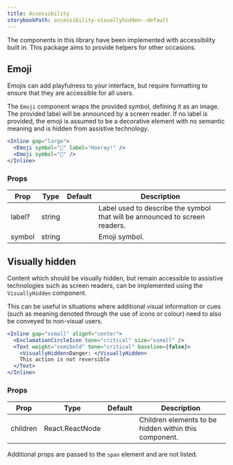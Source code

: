 ```yaml
---
title: Accessibility
storybookPath: accessibility-visuallyhidden--default
---
```


The components in this library have been implemented with accessibility built
in. This package aims to provide helpers for other occasions.

## Emoji

Emojis can add playfulness to your interface, but require formatting to ensure
that they are accessible for all users.

The `Emoji` component wraps the provided symbol, defining it as an image. The
provided label will be announced by a screen reader. If no label is provided,
the emoji is assumed to be a decorative element with no semantic meaning and is
hidden from assistive technology.

```jsx live
<Inline gap="large">
  <Emoji symbol="🎉" label="Hooray!" />
  <Emoji symbol="🎉" />
</Inline>
```

### Props

| Prop   | Type   | Default | Description                                                                 |
| ------ | ------ | ------- | --------------------------------------------------------------------------- |
| label? | string |         | Label used to describe the symbol that will be announced to screen readers. |
| symbol | string |         | Emoji symbol.                                                               |

## Visually hidden

Content which should be visually hidden, but remain accessible to assistive
technologies such as screen readers, can be implemented using the
`VisuallyHidden` component.

This can be useful in situations where additional visual information or cues
(such as meaning denoted through the use of icons or colour) need to also be
conveyed to non-visual users.

```jsx live
<Inline gap="xsmall" alignY="center">
  <ExclamationCircleIcon tone="critical" size="xsmall" />
  <Text weight="semibold" tone="critical" baseline={false}>
    <VisuallyHidden>Danger: </VisuallyHidden>
    This action is not reversible
  </Text>
</Inline>
```

### Props

| Prop     | Type            | Default | Description                                           |
| -------- | --------------- | ------- | ----------------------------------------------------- |
| children | React.ReactNode |         | Children elements to be hidden within this component. |

Additional props are passed to the `span` element and are not listed.
